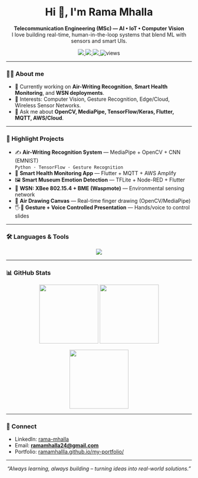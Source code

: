 <!-- Header -->
<h1 align="center">Hi 👋, I'm Rama Mhalla</h1>
<p align="center">
  <b>Telecommunication Engineering (MSc) — AI • IoT • Computer Vision</b><br/>
  I love building real-time, human-in-the-loop systems that blend ML with sensors and smart UIs.
</p>

<!-- Badges / Links -->
<p align="center">
  <a href="https://www.linkedin.com/in/rama-mhalla-5b20081a7/" target="_blank">
    <img src="https://img.shields.io/badge/LinkedIn-Rama%20Mhalla-0A66C2?logo=linkedin&logoColor=white" />
  </a>
  <a href="mailto:ramamhalla24@gmail.com">
    <img src="https://img.shields.io/badge/Email-Contact%20me-D14836?logo=gmail&logoColor=white" />
  </a>
  <a href="https://ramamhallla.github.io/my-portfolio/" target="_blank">
    <img src="https://img.shields.io/badge/Portfolio-Website-181717?logo=github" />
  </a>
  <img src="https://komarev.com/ghpvc/?username=RamaMhallla&style=flat&color=brightgreen" alt="views"/>
</p>

---

### 👩‍💻 About me

- 🔭 Currently working on **Air-Writing Recognition**, **Smart Health Monitoring**, and **WSN deployments**.
- 🎯 Interests: Computer Vision, Gesture Recognition, Edge/Cloud, Wireless Sensor Networks.
- 💬 Ask me about **OpenCV, MediaPipe, TensorFlow/Keras, Flutter, MQTT, AWS/Cloud**.

---

### 🧩 Highlight Projects

- ✍️ **Air-Writing Recognition System** — MediaPipe + OpenCV + CNN (EMNIST)  
  `Python · TensorFlow · Gesture Recognition`
- 📱 **Smart Health Monitoring App** — Flutter + MQTT + AWS Amplify
- 🖼 **Smart Museum Emotion Detection** — TFLite + Node-RED + Flutter
- 📡 **WSN: XBee 802.15.4 + BME (Waspmote)** — Environmental sensing network
- 🎨 **Air Drawing Canvas** — Real-time finger drawing (OpenCV/MediaPipe)
- 🖐️🎤 **Gesture + Voice Controlled Presentation** — Hands/voice to control slides

---

### 🛠️ Languages & Tools

<p align="center">
  <img src="https://skillicons.dev/icons?i=python,tensorflow,opencv,mediapipe,arduino,flutter,aws,git,linux,java,html,css,js&perline=10" />
</p>

---

### 📊 GitHub Stats

<p align="center">
  <img height="160" src="https://github-readme-stats.vercel.app/api?username=RamaMhallla&show_icons=true&theme=radical&rank_icon=github" />
  <img height="160" src="https://streak-stats.demolab.com?user=RamaMhallla&theme=radical&hide_border=false" />
</p>
<p align="center">
  <img height="160" src="https://github-readme-stats.vercel.app/api/top-langs/?username=RamaMhallla&layout=compact&theme=radical" />
</p>

---

### 🤝 Connect

- LinkedIn: <a href="https://www.linkedin.com/in/rama-mhalla-5b20081a7/">rama-mhalla</a>
- Email: **ramamhalla24@gmail.com**
- Portfolio: <a href="https://ramamhallla.github.io/my-portfolio/">ramamhallla.github.io/my-portfolio/</a>

---

<p align="center"><i>“Always learning, always building – turning ideas into real-world solutions.”</i></p>
